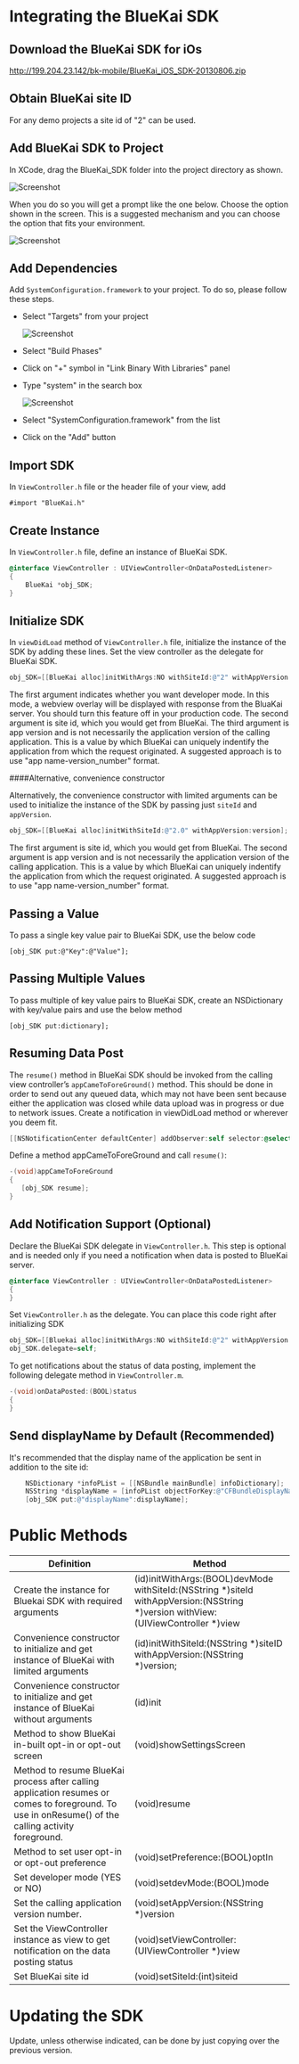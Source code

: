 # Integrating the BlueKai SDK
## Download the BlueKai SDK for iOs

http://199.204.23.142/bk-mobile/BlueKai_iOS_SDK-20130806.zip

## Obtain BlueKai site ID

For any demo projects a site id of "2" can be used. 

## Add BlueKai SDK to Project

In XCode, drag the BlueKai_SDK folder into the project directory as shown. 

   ![Screenshot](http://199.204.23.142/bk-mobile/ios/image001.png)

When you do so you will get a prompt like the one below. Choose the
option shown in the screen. This is a suggested mechanism and you can
choose the option that fits your environment.

   ![Screenshot](http://199.204.23.142/bk-mobile/ios/image003.png)

## Add Dependencies 

Add `SystemConfiguration.framework` to your
project. To do so, please follow these steps.

+	Select "Targets" from your project

    ![Screenshot](http://199.204.23.142/bk-mobile/ios/image005.png)
+	Select "Build Phases"
+	Click on "+" symbol in "Link Binary With Libraries" panel
+	Type "system" in the search box
    
    ![Screenshot](http://199.204.23.142/bk-mobile/ios/image009.png)
+	Select "SystemConfiguration.framework" from the list
+	Click on the "Add" button


## Import SDK 

In `ViewController.h` file or the header file of your view, add 


    #import "BlueKai.h" 


## Create Instance 

In `ViewController.h` file, define an instance of BlueKai SDK.

```objectivec
@interface ViewController : UIViewController<OnDataPostedListener>
{
    BlueKai *obj_SDK;
}
```

## Initialize SDK 

In `viewDidLoad` method of `ViewController.h` file, initialize the
instance of the SDK by adding these lines. Set the view controller as
the delegate for BlueKai SDK. 

  
```objectivec
obj_SDK=[[BlueKai alloc]initWithArgs:NO withSiteId:@"2" withAppVersion:version withView:self]; 
```

The first argument indicates whether you want developer mode. In this mode, a webview overlay will be displayed 
with response from the BluaKai server. You should turn this feature off in your production code.
The second argument is site id, which you would get from BlueKai. The
third argument is app version and is not necessarily the
application version of the calling application. This is a value by
which BlueKai can uniquely indentify the application from which the
request originated. A suggested approach is to use "app
name-version_number" format. 

####Alternative, convenience constructor

Alternatively, the convenience constructor with limited arguments can be used to initialize the instance 
of the SDK by passing just `siteId` and `appVersion`.

```objectivec
obj_SDK=[[BlueKai alloc]initWithSiteId:@"2.0" withAppVersion:version];
```

The first argument is site id, which you would get from BlueKai. The second argument is app version 
and is not necessarily the
application version of the calling application. This is a value by
which BlueKai can uniquely indentify the application from which the
request originated. A suggested approach is to use "app
name-version_number" format. 

## Passing a Value 

To pass a single key value pair to BlueKai SDK, use the below code

	[obj_SDK put:@"Key":@"Value"];
	

## Passing Multiple Values 

To pass multiple of key value pairs to BlueKai SDK, create an NSDictionary with key/value pairs and use the below method

    [obj_SDK put:dictionary];

## Resuming Data Post 

The `resume()` method in BlueKai SDK should be invoked from the
calling view controller’s `appCameToForeGround()` method. This should be
done in order to send out any queued data, which may not have been sent
because either the application was closed while data upload was in progress or due to network issues. Create a
notification in viewDidLoad method or wherever you deem fit.

```objectivec
[[NSNotificationCenter defaultCenter] addObserver:self selector:@selector(appCameToForeGround) name:UIApplicationWillEnterForegroundNotification object:nil];
```

Define a method appCameToForeGround and call `resume()`:

```objectivec
-(void)appCameToForeGround
{
   [obj_SDK resume];
}
```

## Add Notification Support (Optional)

Declare the BlueKai SDK delegate in `ViewController.h`. This step is
optional and is needed only if you need a notification when data is posted
to BlueKai server.


```objectivec
@interface ViewController : UIViewController<OnDataPostedListener>
{
} 
```

Set `ViewController.h` as the delegate. You can place this code right after initializing SDK
  
```objectivec
obj_SDK=[[Bluekai alloc]initWithArgs:NO withSiteId:@"2" withAppVersion:version withView:self]; 
obj_SDK.delegate=self;
```

To get notifications about the status of data posting, implement the
following delegate method in `ViewController.m`. 

```objectivec
-(void)onDataPosted:(BOOL)status
{
}
```

## Send displayName by Default (Recommended)

It's recommended that the display name of the application be sent in
addition to the site id: 

```objectivec
    NSDictionary *infoPList = [[NSBundle mainBundle] infoDictionary];
    NSString *displayName = [infoPList objectForKey:@"CFBundleDisplayName"];
    [obj_SDK put:@"displayName":displayName];

```
# Public Methods 

| Definition        | Method           | 
| ------------- | ------------- | 
|  Create the instance for Bluekai SDK with required arguments     | (id)initWithArgs:(BOOL)devMode withSiteId:(NSString *)siteId withAppVersion:(NSString *)version withView:(UIViewController *)view  | 
|  Convenience constructor to initialize and get instance of BlueKai with limited arguments      | (id)initWithSiteId:(NSString *)siteID withAppVersion:(NSString *)version;  | 
|  Convenience constructor to initialize and get instance of BlueKai without arguments      | (id)init  | 
|  Method to show BlueKai in-built opt-in or opt-out screen     | (void)showSettingsScreen  | 
|  Method to resume BlueKai process after calling application resumes or comes to foreground. To use in onResume() of the calling activity foreground.     | (void)resume  | 
|  Method to set user opt-in or opt-out preference     | (void)setPreference:(BOOL)optIn  | 
|  Set developer mode (YES or NO)     | (void)setdevMode:(BOOL)mode  | 
|  Set the calling application version number.     | (void)setAppVersion:(NSString *)version  | 
|  Set the ViewController instance as view to get notification on the data posting status     | (void)setViewController:(UIViewController *)view  | 
|  Set BlueKai site id     | (void)setSiteId:(int)siteid  | 


# Updating the SDK 

Update, unless otherwise indicated, can be done by just copying over
the previous version. 

